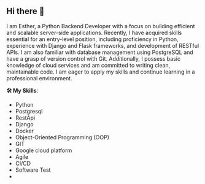 ## Hi there 👋


I am Esther, a Python Backend Developer with a focus on building efficient and scalable server-side applications. Recently, I have acquired skills essential for an entry-level position, including proficiency in Python, experience with Django and Flask frameworks, and development of RESTful APIs. I am also familiar with database management using PostgreSQL and have a grasp of version control with Git. Additionally, I possess basic knowledge of cloud services and am committed to writing clean, maintainable code. I am eager to apply my skills and continue learning in a professional environment.

**🛠️ My Skills**:
- Python
- Postgresql
- RestApi
- Django
- Docker
- Object-Oriented Programming (OOP)
- GIT
- Google cloud platform
- Agile
- CI/CD
- Software Test
- 
